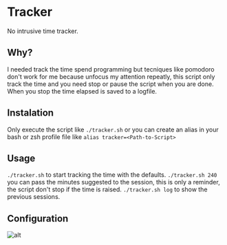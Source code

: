 # Tracker
No intrusive time tracker.

## Why?

I needed track the time spend programming but tecniques like pomodoro don't work for me because unfocus my attention repeatly, this script only track the time and you need stop or pause the script when you are done. When you stop the time elapsed is saved to a logfile.  

## Instalation

Only execute the script like `./tracker.sh` or you can create an alias in your bash or zsh profile file like `alias tracker=<Path-to-Script>`

## Usage

`./tracker.sh` to start tracking the time with the defaults.
`./tracker.sh 240` you can pass the minutes suggested to the session, this is only a reminder, the script don't stop if the time is raised.
`./tracker.sh log` to show the previous sessions.

## Configuration

![alt](https://link)

